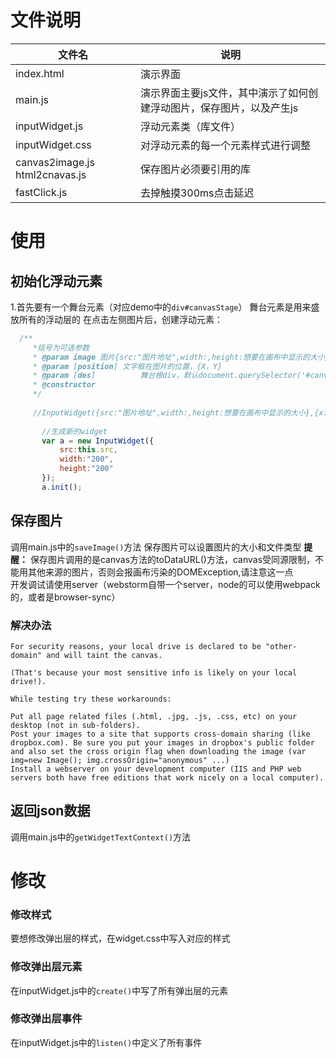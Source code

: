 # 文件说明
文件名|说明
---|---
index.html| 演示界面
main.js |演示界面主要js文件，其中演示了如何创建浮动图片，保存图片，以及产生js
inputWidget.js| 浮动元素类（库文件）
inputWidget.css| 对浮动元素的每一个元素样式进行调整
canvas2image.js html2cnavas.js |保存图片必须要引用的库
fastClick.js|去掉触摸300ms点击延迟


# 使用
## 初始化浮动元素
1.首先要有一个舞台元素（对应demo中的`div#canvasStage`）
舞台元素是用来盛放所有的浮动层的
在点击左侧图片后，创建浮动元素：
```js
  /**
     *括号为可选参数
     * @param image 图片{src:"图片地址",width:,height:想要在画布中显示的大小} {src:"",width:"200",height:"200"}
     * @param [position] 文字框在图片的位置，{X，Y}
     * @param [des]          舞台根div，默认document.querySelector('#canvasStage')
     * @constructor
     */
     
     //InputWidget({src:"图片地址",width:,height:想要在画布中显示的大小},{x:"50px",y:"0px"},des)
     
       //生成新的widget
       var a = new InputWidget({
           src:this.src,
           width:"200",
           height:"200"
       });
       a.init();


```
## 保存图片
调用main.js中的`saveImage()`方法
保存图片可以设置图片的大小和文件类型
**提醒：** 保存图片调用的是canvas方法的toDataURL()方法，canvas受同源限制，不能用其他来源的图片，否则会报画布污染的DOMException,请注意这一点  
开发调试请使用server（webstorm自带一个server，node的可以使用webpack的，或者是browser-sync）
### 解决办法
```
For security reasons, your local drive is declared to be "other-domain" and will taint the canvas.

(That's because your most sensitive info is likely on your local drive!).

While testing try these workarounds:

Put all page related files (.html, .jpg, .js, .css, etc) on your desktop (not in sub-folders).
Post your images to a site that supports cross-domain sharing (like dropbox.com). Be sure you put your images in dropbox's public folder and also set the cross origin flag when downloading the image (var img=new Image(); img.crossOrigin="anonymous" ...)
Install a webserver on your development computer (IIS and PHP web servers both have free editions that work nicely on a local computer).
```

## 返回json数据
调用main.js中的`getWidgetTextContext()`方法

# 修改
### 修改样式
要想修改弹出层的样式，在widget.css中写入对应的样式
### 修改弹出层元素
在inputWidget.js中的`create()`中写了所有弹出层的元素
### 修改弹出层事件
在inputWidget.js中的`listen()`中定义了所有事件

